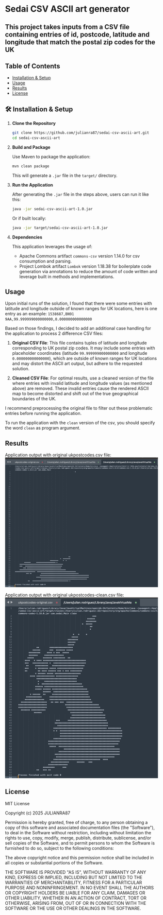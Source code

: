 # Sedai CSV ASCII art generator
## This project takes inputs from a CSV file containing entries of id, postcode, latitude and longitude that match the postal zip codes for the UK

## Table of Contents
- [Installation & Setup](#installation--setup)
- [Usage](#usage)
- [Results](#results)
- [License](#license)


## 🛠️ Installation & Setup

1. **Clone the Repository**
   ```bash
   git clone https://github.com/julianra87/sedai-csv-ascii-art.git
   cd sedai-csv-ascii-art
   ```

2. **Build and Package**

   Use Maven to package the application:
   ```bash
   mvn clean package
   ```

   This will generate a `.jar` file in the `target/` directory.

3. **Run the Application**

   After generating the `.jar` file in the steps above, users can run it like this:

   ```bash
   java -jar sedai-csv-ascii-art-1.0.jar
   ```

   Or if built locally:
   
   ```bash
   java -jar target/sedai-csv-ascii-art-1.0.jar
   ```

5. **Dependencies**

   This application leverages the usage of:
    - Apache Commons artifact `commons-csv` version 1.14.0 for csv consumption and parsing.
    - Project Lombok artifact `Lombok` version 1.18.38 for boilerplate code generation via annotations to reduce the amount of code written and leverage built in methods and implementations.

##  Usage

Upon initial runs of the solution, I found that there were some entries with latitude and longitude outside of known ranges for UK locations, here is one entry as an example:
`1538687,BN91 9AA,99.999999000000000,0.000000000000000`

Based on those findings, I decided to add an additional case handling for the application to process 2 difference CSV files:

1. **Original CSV File**: This file contains tuples of latitude and longitude corresponding to UK postal zip codes. It may include some entries with placeholder coordinates (latitude `99.999999000000000` and longitude `0.000000000000000`), which are outside of known ranges for UK locations and may distort the ASCII art output, but adhere to the requested solution.

2. **Cleaned CSV File**: For optimal results, use a cleaned version of the file where entries with invalid latitude and longitude values (as mentioned above) are removed. These invalid entries cause the rendered ASCII map to become distorted and shift out of the true geographical boundaries of the UK.

I recommend preprocessing the original file to filter out these problematic entries before running the application.

To run the application with the `clean` version of the csv, you should specify the word `clean`
as program argument.

##  Results

Application output with original ukpostcodes.csv file:
![img_2.png](img_2.png)

Application output with original ukpostcodes-clean.csv file:
![img_1.png](img_1.png)

##  License

MIT License

Copyright (c) 2025 JULIANRA87

Permission is hereby granted, free of charge, to any person obtaining a copy
of this software and associated documentation files (the "Software"), to deal
in the Software without restriction, including without limitation the rights to
use, copy, modify, merge, publish, distribute, sublicense, and/or sell copies 
of the Software, and to permit persons to whom the Software is furnished to do so, 
subject to the following conditions:

The above copyright notice and this permission notice shall be included in 
all copies or substantial portions of the Software.

THE SOFTWARE IS PROVIDED "AS IS", WITHOUT WARRANTY OF ANY KIND, EXPRESS OR IMPLIED, 
INCLUDING BUT NOT LIMITED TO THE WARRANTIES OF MERCHANTABILITY, FITNESS FOR A 
PARTICULAR PURPOSE AND NONINFRINGEMENT. IN NO EVENT SHALL THE AUTHORS OR COPYRIGHT 
HOLDERS BE LIABLE FOR ANY CLAIM, DAMAGES OR OTHER LIABILITY, WHETHER IN AN ACTION 
OF CONTRACT, TORT OR OTHERWISE, ARISING FROM, OUT OF OR IN CONNECTION WITH THE 
SOFTWARE OR THE USE OR OTHER DEALINGS IN THE SOFTWARE.

